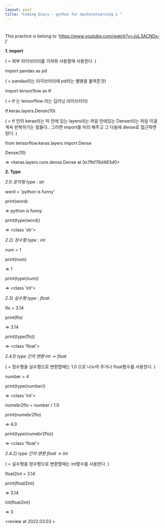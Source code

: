 ```yaml
---
layout: post
title: "Coding Diary - python for machinelearning 1 "
---
```


#
This practice is belong to  'https://www.youtube.com/watch?v=JoL3ACNDs-I'


**1. import**

( = 외부 라이브러리를 가져와 사용할때 사용한다. )

import pandas as pd 

( = pandas라는 라이브러리에 pd라는 별병을 붙여준것)

import tensorflow as tf  

( = tf 는 tensorflow 라는 딥러닝 라이브러리)

tf.keras.layers.Dense(10) 

( = tf 안의 keras라는 파 안에 있는 layers라는 파일 안에있는 Denser라는 파일
   이걸 계속 반복하기는 힘들다..
   그러면 import를 미리 해주고 그 다음에 dense로 접근하면 된다. )

from tensorflow.keras.layers import Dense

Dense(10)

=> <keras.layers.core.dense.Dense at 0x7fbf76d483d0>


**2. Type**

*2.1) 문자형 type : str*

word = 'python is funny'

print(word)

=> python is funny

print(type(word)) 

=> <class 'str'>

*2.2) 정수형 type : int*

num = 1 

print(num)

=> 1

print(type(num))

=> <class 'int'>

*2.3) 실수형 type : float*

flo = 3.14

print(flo)

=> 3.14

print(type(flo))

=> <class 'float'>

*2.4.1) type 간의 변환 int -> float*

( = 정수형을 실수형으로 변환할때는 1.0 으로 나누어 주거나 float함수를 사용한다. )

number = 4

print(type(number))

=> <class 'int'>

numebr2flo = number / 1.0

print(numebr2flo)

=> 4.0

print(type(numebr2flo))

=> <class 'float'>

*2.4.2) type 간의 변환 float -> int*

( = 실수형을 정수형으로 변환할때는 int함수를 사용한다. )

float2int = 3.14

print(float2int)

=> 3.14

int(float2int)

=> 3


<review at 2022.03.03 >
